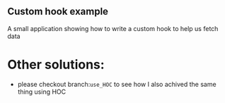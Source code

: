 ## Custom hook example

A small application showing how to write a custom hook to help us fetch data

# Other solutions:
- please checkout branch:`use_HOC` to see how I also achived the same thing using HOC

